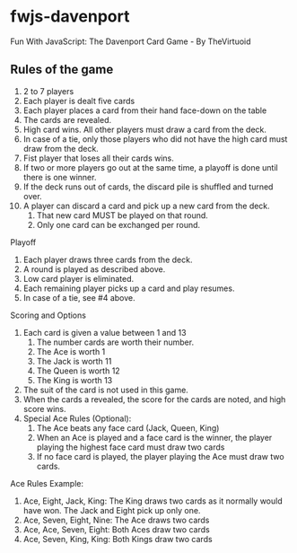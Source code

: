 # fwjs-davenport
Fun With JavaScript: The Davenport Card Game - By TheVirtuoid

## Rules of the game

1. 2 to 7 players
2. Each player is dealt five cards
3. Each player places a card from their hand face-down on the table
4. The cards are revealed.
5. High card wins. All other players must draw a card from the deck.
6. In case of a tie, only those players who did not have the high card must draw from the deck.
7. Fist player that loses all their cards wins.
8. If two or more players go out at the same time, a playoff is done until there is one winner.
9. If the deck runs out of cards, the discard pile is shuffled and turned over.
10. A player can discard a card and pick up a new card from the deck.
    1. That new card MUST be played on that round.
    2. Only one card can be exchanged per round.

Playoff
1. Each player draws three cards from the deck.
2. A round is played as described above.
3. Low card player is eliminated.
4. Each remaining player picks up a card and play resumes.
5. In case of a tie, see #4 above.

Scoring and Options
1. Each card is given a value between 1 and 13
   1. The number cards are worth their number.
   2. The Ace is worth 1
   3. The Jack is worth 11
   4. The Queen is worth 12
   5. The King is worth 13
2. The suit of the card is not used in this game.
3. When the cards a revealed, the score for the cards are noted, and high score wins.
4. Special Ace Rules (Optional):
   1. The Ace beats any face card (Jack, Queen, King)
   2. When an Ace is played and a face card is the winner, the player playing the highest face card must draw two cards
   3. If no face card is played, the player playing the Ace must draw two cards.

Ace Rules Example:

1. Ace, Eight, Jack, King: The King draws two cards as it normally would have won. The Jack and Eight pick up only one.
2. Ace, Seven, Eight, Nine: The Ace draws two cards
3. Ace, Ace, Seven, Eight: Both Aces draw two cards
4. Ace, Seven, King, King: Both Kings draw two cards

 
